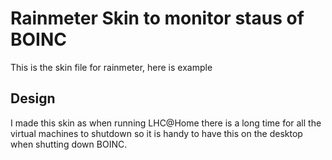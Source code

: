 # Rainmeter Skin to monitor staus of BOINC

This is the skin file for rainmeter, here is example


## Design

I made this skin as when running LHC@Home there is a long time for all the virtual machines to shutdown so it is handy to have this on the desktop when shutting down BOINC.
